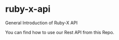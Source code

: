 # ruby-x-api
General Introduction of Ruby-X API

You can find how to use our Rest API from this Repo.
